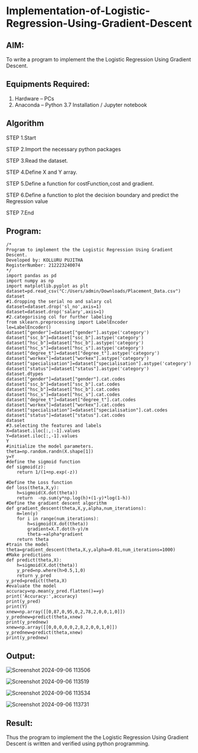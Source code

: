 # Implementation-of-Logistic-Regression-Using-Gradient-Descent

## AIM:
To write a program to implement the the Logistic Regression Using Gradient Descent.

## Equipments Required:
1. Hardware – PCs
2. Anaconda – Python 3.7 Installation / Jupyter notebook

## Algorithm
STEP 1.Start

STEP 2.Import the necessary python packages

STEP 3.Read the dataset.

STEP 4.Define X and Y array.

STEP 5.Define a function for costFunction,cost and gradient.

STEP 6.Define a function to plot the decision boundary and predict the Regression value

STEP 7.End
## Program:
```
/*
Program to implement the the Logistic Regression Using Gradient Descent.
Developed by: KOLLURU PUJITHA
RegisterNumber: 212223240074
*/
import pandas as pd 
import numpy as np
import matplotlib.pyplot as plt
dataset=pd.read_csv("C:/Users/admin/Downloads/Placement_Data.csv")
dataset
#1.dropping the serial no and salary col
dataset=dataset.drop('sl_no',axis=1)
dataset=dataset.drop('salary',axis=1)
#2.categorising col for further labeling
from sklearn.preprocessing import LabelEncoder
le=LabelEncoder()
dataset["gender"]=dataset["gender"].astype('category')
dataset["ssc_b"]=dataset["ssc_b"].astype('category')
dataset["hsc_b"]=dataset["hsc_b"].astype('category')
dataset["hsc_s"]=dataset["hsc_s"].astype('category')
dataset["degree_t"]=dataset["degree_t"].astype('category')
dataset["workex"]=dataset["workex"].astype('category')
dataset["specialisation"]=dataset["specialisation"].astype('category')
dataset["status"]=dataset["status"].astype('category')
dataset.dtypes
dataset["gender"]=dataset["gender"].cat.codes
dataset["ssc_b"]=dataset["ssc_b"].cat.codes
dataset["hsc_b"]=dataset["hsc_b"].cat.codes
dataset["hsc_s"]=dataset["hsc_s"].cat.codes
dataset["degree_t"]=dataset["degree_t"].cat.codes
dataset["workex"]=dataset["workex"].cat.codes
dataset["specialisation"]=dataset["specialisation"].cat.codes
dataset["status"]=dataset["status"].cat.codes
dataset
#3.selecting the features and labels
X=dataset.iloc[:,:-1].values
Y=dataset.iloc[:,-1].values
Y
#initialize the model parameters.
theta=np.random.randn(X.shape[1])
y=Y
#define the sigmoid function
def sigmoid(z):
    return 1/(1+np.exp(-z))

#Define the Loss function
def loss(theta,X,y):
    h=sigmoid(X.dot(theta))
    return  -np.sum(y*np.log(h)+(1-y)*log(1-h))
#Define the gradient descent algorithm
def gradient_descent(theta,X,y,alpha,num_iterations):
    m=len(y)
    for i in range(num_iterations):
        h=sigmoid(X.dot(theta))
        gradient=X.T.dot(h-y)/m
        theta-=alpha*gradient
    return theta
#train the model
theta=gradient_descent(theta,X,y,alpha=0.01,num_iterations=1000)
#Make predictions
def predict(theta,X):
    h=sigmoid(X.dot(theta))
    y_pred=np.where(h>0.5,1,0)
    return y_pred
y_pred=predict(theta,X)
#evaluate the model
accuracy=np.mean(y_pred.flatten()==y)
print('Accuracy:',accuracy)
print(y_pred)
print(Y)
xnew=np.array([[0,87,0,95,0,2,78,2,0,0,1,0]])
y_prednew=predict(theta,xnew)
print(y_prednew)
xnew=np.array([[0,0,0,0,0,2,8,2,0,0,1,0]])
y_prednew=predict(theta,xnew)
print(y_prednew)
```

## Output:
![Screenshot 2024-09-06 113506](https://github.com/user-attachments/assets/ba8d67e7-38d2-48e8-9a7f-6f83e5368bc4)

![Screenshot 2024-09-06 113519](https://github.com/user-attachments/assets/a2492959-cd34-48fb-9c2a-ff9af02d7710)

![Screenshot 2024-09-06 113534](https://github.com/user-attachments/assets/b4199523-2265-4e0a-a790-abd4742fadeb)

![Screenshot 2024-09-06 113731](https://github.com/user-attachments/assets/16567f90-97eb-4aab-8d0c-c1f56170d5d5)


## Result:
Thus the program to implement the the Logistic Regression Using Gradient Descent is written and verified using python programming.

